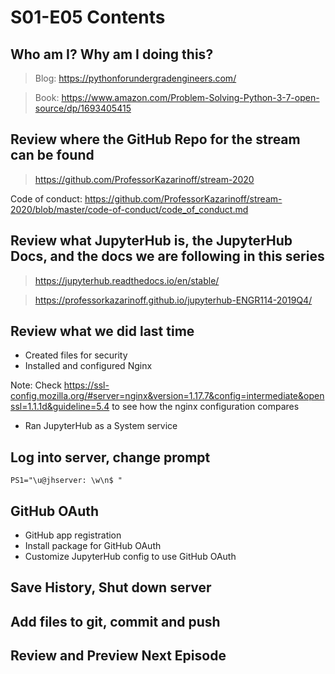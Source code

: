 # S01-E05 Contents

## Who am I? Why am I doing this?

 > Blog: https://pythonforundergradengineers.com/

 > Book: https://www.amazon.com/Problem-Solving-Python-3-7-open-source/dp/1693405415

## Review where the GitHub Repo for the stream can be found

 > https://github.com/ProfessorKazarinoff/stream-2020

Code of conduct: https://github.com/ProfessorKazarinoff/stream-2020/blob/master/code-of-conduct/code_of_conduct.md

## Review what JupyterHub is, the JupyterHub Docs, and the docs we are following in this series

 > https://jupyterhub.readthedocs.io/en/stable/

 > https://professorkazarinoff.github.io/jupyterhub-ENGR114-2019Q4/

## Review what we did last time

 - Created files for security
 - Installed and configured Nginx

Note: Check https://ssl-config.mozilla.org/#server=nginx&version=1.17.7&config=intermediate&openssl=1.1.1d&guideline=5.4 to see how the nginx configuration compares

 - Ran JupyterHub as a System service

## Log into server, change prompt

```
PS1="\u@jhserver: \w\n$ "
```

## GitHub OAuth

 - GitHub app registration
 - Install package for GitHub OAuth
 - Customize JupyterHub config to use GitHub OAuth

## Save History, Shut down server

## Add files to git, commit and push

## Review and Preview Next Episode
